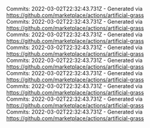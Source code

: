 Commits: 2022-03-02T22:32:43.731Z - Generated via https://github.com/marketplace/actions/artificial-grass
<br>
Commits: 2022-03-02T22:32:43.731Z - Generated via https://github.com/marketplace/actions/artificial-grass
<br>
Commits: 2022-03-02T22:32:43.731Z - Generated via https://github.com/marketplace/actions/artificial-grass
<br>
Commits: 2022-03-02T22:32:43.731Z - Generated via https://github.com/marketplace/actions/artificial-grass
<br>
Commits: 2022-03-02T22:32:43.731Z - Generated via https://github.com/marketplace/actions/artificial-grass
<br>
Commits: 2022-03-02T22:32:43.731Z - Generated via https://github.com/marketplace/actions/artificial-grass
<br>
Commits: 2022-03-02T22:32:43.731Z - Generated via https://github.com/marketplace/actions/artificial-grass
<br>
Commits: 2022-03-02T22:32:43.731Z - Generated via https://github.com/marketplace/actions/artificial-grass
<br>
Commits: 2022-03-02T22:32:43.731Z - Generated via https://github.com/marketplace/actions/artificial-grass
<br>

